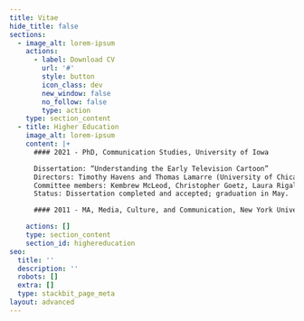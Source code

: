 ```yaml
---
title: Vitae
hide_title: false
sections:
  - image_alt: lorem-ipsum
    actions:
      - label: Download CV
        url: '#'
        style: button
        icon_class: dev
        new_window: false
        no_follow: false
        type: action
    type: section_content
  - title: Higher Education
    image_alt: lorem-ipsum
    content: |+
      #### 2021 - PhD, Communication Studies, University of Iowa

      Dissertation: “Understanding the Early Television Cartoon”
      Directors: Timothy Havens and Thomas Lamarre (University of Chicago)
      Committee members: Kembrew McLeod, Christopher Goetz, Laura Rigal
      Status: Dissertation completed and accepted; graduation in May.

      #### 2011 - MA, Media, Culture, and Communication, New York University

    actions: []
    type: section_content
    section_id: highereducation
seo:
  title: ''
  description: ''
  robots: []
  extra: []
  type: stackbit_page_meta
layout: advanced
---
```

